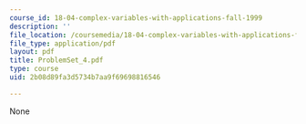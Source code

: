```yaml
---
course_id: 18-04-complex-variables-with-applications-fall-1999
description: ''
file_location: /coursemedia/18-04-complex-variables-with-applications-fall-1999/2b08d89fa3d5734b7aa9f69698816546_ProblemSet_4.pdf
file_type: application/pdf
layout: pdf
title: ProblemSet_4.pdf
type: course
uid: 2b08d89fa3d5734b7aa9f69698816546

---
```

None